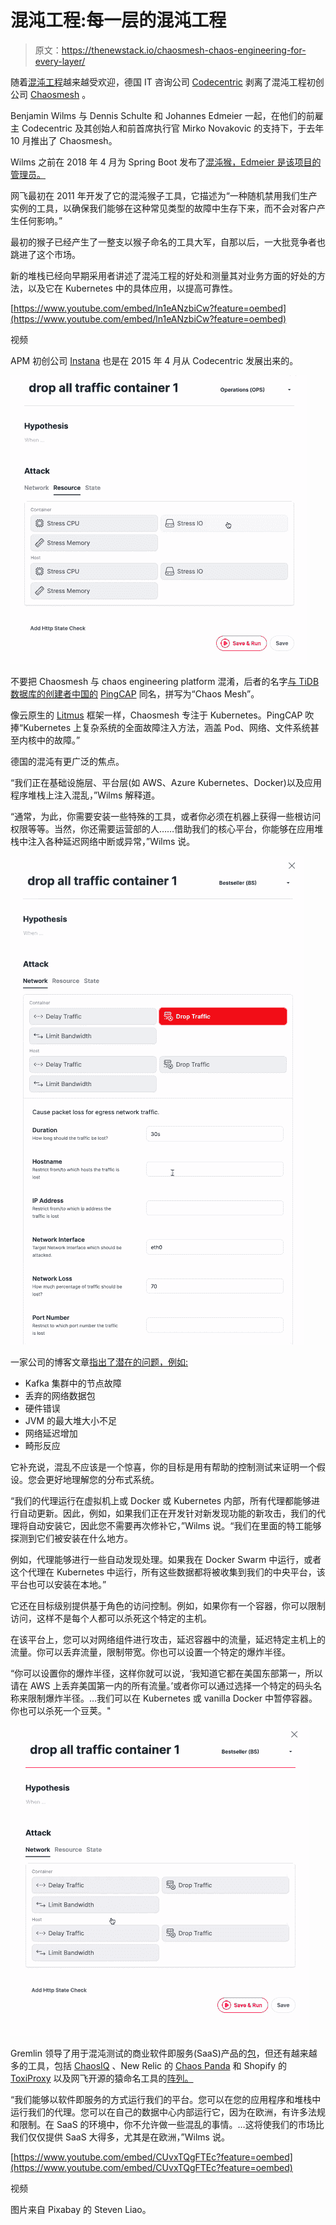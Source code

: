 # 混沌工程:每一层的混沌工程

> 原文：<https://thenewstack.io/chaosmesh-chaos-engineering-for-every-layer/>

随着[混沌工程](/chaos-engineering-can-give-distributed-systems-stability/)越来越受欢迎，德国 IT 咨询公司 [Codecentric](https://github.com/codecentric) 剥离了混沌工程初创公司 [Chaosmesh](https://www.chaosmesh.com/) 。

Benjamin Wilms 与 Dennis Schulte 和 Johannes Edmeier 一起，在他们的前雇主 Codecentric 及其创始人和前首席执行官 Mirko Novakovic 的支持下，于去年 10 月推出了 Chaosmesh。

Wilms 之前在 2018 年 4 月为 Spring Boot 发布了[混沌猴，Edmeier 是该项目的管理员。](https://github.com/codecentric/chaos-monkey-spring-boot)

网飞最初在 2011 年开发了它的混沌猴子工具，它描述为“一种随机禁用我们生产实例的工具，以确保我们能够在这种常见类型的故障中生存下来，而不会对客户产生任何影响。”

最初的猴子已经产生了一整支以猴子命名的工具大军，自那以后，一大批竞争者也跳进了这个市场。

新的堆栈已经向早期采用者讲述了混沌工程的好处和测量其对业务方面的好处的方法，以及它在 Kubernetes 中的具体应用，以提高可靠性。

[https://www.youtube.com/embed/ln1eANzbiCw?feature=oembed](https://www.youtube.com/embed/ln1eANzbiCw?feature=oembed)

视频

APM 初创公司 [Instana](https://www.instana.com/) 也是在 2015 年 4 月从 Codecentric 发展出来的。

![](img/d555e9de0e1403eabd71a067a811eb29.png)

不要把 Chaosmesh 与 chaos engineering platform 混淆，后者的名字[与 TiDB 数据库的创建者中国的](https://devclass.com/2020/01/20/pingcap-wraps-chaos-mesh-around-kubernetes/) [PingCAP](https://thenewstack.io/chaos-tools-and-techniques-for-testing-the-tidb-distributed-newsql-database/) 同名，拼写为“Chaos Mesh”。

像云原生的 [Litmus](https://www.cncf.io/blog/2019/11/06/cloud-native-chaos-engineering-enhancing-kubernetes-application-resiliency/) 框架一样，Chaosmesh 专注于 Kubernetes。PingCAP 吹捧“Kubernetes 上复杂系统的全面故障注入方法，涵盖 Pod、网络、文件系统甚至内核中的故障。”

德国的混沌有更广泛的焦点。

“我们正在基础设施层、平台层(如 AWS、Azure Kubernetes、Docker)以及应用程序堆栈上注入混乱，”Wilms 解释道。

“通常，为此，你需要安装一些特殊的工具，或者你必须在机器上获得一些根访问权限等等。当然，你还需要运营部的人……借助我们的核心平台，你能够在应用堆栈中注入各种延迟网络中断或异常，”Wilms 说。

[![](img/e36973cfcf03d20696cabfef63efbe96.png)](https://cdn.thenewstack.io/media/2020/02/ac9bcb60-screen-shot-2020-01-31-at-6.40.12-am.png)

一家公司的博客文章[指出了潜在的问题，例如:](https://www.chaosmesh.com/chaos-engineering/)

*   Kafka 集群中的节点故障
*   丢弃的网络数据包
*   硬件错误
*   JVM 的最大堆大小不足
*   网络延迟增加
*   畸形反应

它补充说，混乱不应该是一个惊喜，你的目标是用有帮助的控制测试来证明一个假设。您会更好地理解您的分布式系统。

“我们的代理运行在虚拟机上或 Docker 或 Kubernetes 内部，所有代理都能够进行自动更新。因此，例如，如果我们正在开发针对新发现功能的新攻击，我们的代理将自动安装它，因此您不需要再次修补它，”Wilms 说。“我们在里面的特工能够探测到它们被安装在什么地方。

例如，代理能够进行一些自动发现处理。如果我在 Docker Swarm 中运行，或者这个代理在 Kubernetes 中运行，所有这些数据都将被收集到我们的中央平台，该平台也可以安装在本地。”

它还在目标级别提供基于角色的访问控制。例如，如果你有一个容器，你可以限制访问，这样不是每个人都可以杀死这个特定的主机。

在该平台上，您可以对网络组件进行攻击，延迟容器中的流量，延迟特定主机上的流量。你可以丢弃流量，限制带宽。你也可以设置一个特定的爆炸半径。

“你可以设置你的爆炸半径，这样你就可以说，‘我知道它都在美国东部第一，所以请在 AWS 上丢弃美国第一内的所有流量。’或者你可以通过选择一个特定的码头名称来限制爆炸半径。…我们可以在 Kubernetes 或 vanilla Docker 中暂停容器。你也可以杀死一个豆荚。"

![](img/da1dfe20f434a9479cb790514c73474c.png)

Gremlin 领导了用于混沌测试的商业软件即服务(SaaS)产品的[包](https://www.gremlin.com/chaos-engineering/chaos-engineering-tools-comparison/)，但还有越来越多的工具，包括 [ChaosIQ](https://chaosiq.io/) 、New Relic 的 [Chaos Panda](https://blog.newrelic.com/engineering/graphql-chaos-engineering/) 和 Shopify 的 [ToxiProxy](https://github.com/Shopify/toxiproxy) 以及网飞开源的猿命名工具的[阵列。](https://netflixtechblog.com/the-netflix-simian-army-16e57fbab116)

“我们能够以软件即服务的方式运行我们的平台。您可以在您的应用程序和堆栈中运行我们的代理。您可以在自己的数据中心内部运行它，因为在欧洲，有许多法规和限制。在 SaaS 的环境中，你不允许做一些混乱的事情。…这将使我们的市场比我们仅仅提供 SaaS 大得多，尤其是在欧洲，”Wilms 说。

[https://www.youtube.com/embed/CUvxTQgFTEc?feature=oembed](https://www.youtube.com/embed/CUvxTQgFTEc?feature=oembed)

视频

图片来自 Pixabay 的 Steven Liao。

<svg xmlns:xlink="http://www.w3.org/1999/xlink" viewBox="0 0 68 31" version="1.1"><title>Group</title> <desc>Created with Sketch.</desc></svg>